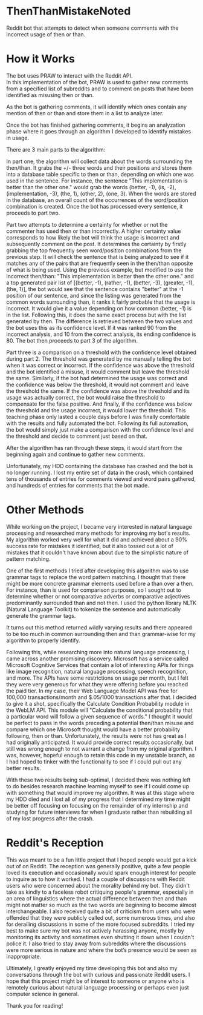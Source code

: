 # ThenThanMistakeNoted
Reddit bot that attempts to detect when someone comments with the incorrect usage of then or than.

# How it Works

The bot uses PRAW to interact with the Reddit API.  
In this implementation of the bot, PRAW is used to gather new comments from a specified list of subreddits and to comment on posts that have been identified as misusing then or than.

As the bot is gathering comments, it will identify which ones contain any mention of then or than and store them in a list to analyze later.

Once the bot has finished gathering comments, it begins an analyzation phase where it goes through an algorithm I developed to identify mistakes in usage.

There are 3 main parts to the algorithm:

In part one, the algorithm will collect data about the words surrounding the then/than.  It grabs the +/- three words and their positions and stores them into a database table specific to then or than, depending on which one was used in the sentence.  For instance, the sentence "This implementation is better than the other one." would grab the words (better, -1), (is, -2), (implementation, -3), (the, 1), (other, 2), (one, 3).  When the words are stored in the database, an overall count of the occurrences of the word/position combination is created.  Once the bot has processed every sentence, it proceeds to part two.

Part two attempts to determine a certainty for whether or not the commenter has used then or than incorrectly.  A higher certainty value corresponds to how likely the bot will think the usage is incorrect and subsequently comment on the post.  It determines the certainty by firstly grabbing the top frequently seen word/position combinations from the previous step.  It will check the sentence that is being analyzed to see if it matches any of the pairs that are frequently seen in the then/than opposite of what is being used.  Using the previous example, but modified to use the incorrect then/than: "This implementation is better then the other one." and a top generated pair list of [(better, -1), (rather, -1), (better, -3), (greater, -1), (the, 1)], the bot would see that the sentence contains "better" at the -1 position of our sentence, and since the listing was generated from the common words surrounding than, it ranks it fairly probable that the usage is incorrect.  It would give it a value depending on how common (better, -1) is in the list.  Following this, it does the same exact process but with the list generated by then.  The difference is retrieved between the two values and the bot uses this as its confidence level.  If it was ranked 90 from the incorrect analysis, and 10 from the correct analysis, its ending confidence is 80.  The bot then proceeds to part 3 of the algorithm.

Part three is a comparison on a threshold with the confidence level obtained during part 2.  The threshold was generated by me manually telling the bot when it was correct or incorrect.  If the confidence was above the threshold and the bot identified a misuse, it would comment but leave the threshold the same.  Similarly, if the bot had determined the usage was correct and the confidence was below the threshold, it would not comment and leave the threshold the same.  If the confidence was above the threshold and its usage was actually correct, the bot would raise the threshold to compensate for the false positive.  And finally, if the confidence was below the threshold and the usage incorrect, it would lower the threshold.  This teaching phase only lasted a couple days before I was finally comfortable with the results and fully automated the bot.  Following its full automation, the bot would simply just make a comparison with the confidence level and the threshold and decide to comment just based on that.

After the algorithm has ran through these steps, it would start from the beginning again and continue to gather new comments.

Unfortunately, my HDD containing the database has crashed and the bot is no longer running.  I lost my entire set of data in the crash, which contained tens of thousands of entries for comments viewed and word pairs gathered, and hundreds of entries for comments that the bot made.

# Other Methods

While working on the project, I became very interested in natural language processing and researched many methods for improving my bot's results.  My algorithm worked very well for what it did and achieved about a 90% success rate for mistakes it identified, but it also tossed out a lot of mistakes that it couldn't have known about due to the simplistic nature of pattern matching.

One of the first methods I tried after developing this algorithm was to use grammar tags to replace the word pattern matching.  I thought that there might be more concrete grammar elements used before a than over a then.  For instance, than is used for comparison purposes, so I sought out to determine whether or not comparative adverbs or comparative adjectives predominantly surrounded than and not then.  I used the python library NLTK (Natural Language Toolkit) to tokenize the sentence and automatically generate the grammar tags.

It turns out this method returned wildly varying results and there appeared to be too much in common surrounding then and than grammar-wise for my algorithm to properly identify.

Following this, while researching more into natural language processing, I came across another promising discovery.  Microsoft has a service called Microsoft Cognitive Services that contain a lot of interesting APIs for things like image recognition, natural language processing, speech recognition, and more.  The APIs have some restrictions on usage per month, but I felt they were very generous for what they were offering before you reached the paid tier.  In my case, their Web Language Model API was free for 100,000 transactions/month and $.05/1000 transactions after that.  I decided to give it a shot, specifically the Calculate Condition Probability module in the WebLM API.  This module will "Calculate the conditional probability that a particular word will follow a given sequence of words."  I thought it would be perfect to pass in the words preceding a potential then/than misuse and compare which one Microsoft thought would have a better probability following, then or than.  Unfortunately, the results were not has great as I had originally anticipated.  It would provide correct results occasionally, but still was wrong enough to not warrant a change from my original algorithm.  I was, however, hopeful enough to retain this code in my unstable branch, as I had hoped to tinker with the functionality to see if I could pull out any better results.

With these two results being sub-optimal, I decided there was nothing left to do besides research machine learning myself to see if I could come up with something that would improve my algorithm.  It was at this stage where my HDD died and I lost all of my progress that I determined my time might be better off focusing on focusing on the remainder of my internship and studying for future interviews for when I graduate rather than rebuilding all of my lost progress after the crash.

# Reddit's Reception

This was meant to be a fun little project that I hoped people would get a kick out of on Reddit.  The reception was generally positive, quite a few people loved its execution and occasionally would spark enough interest for people to inquire as to how it worked.  I had a couple of discussions with Reddit users who were concerned about the morality behind my bot.  They didn't take as kindly to a faceless robot critiquing people's grammar, especially in an area of linguistics where the actual difference between then and than might not matter so much as the two words are beginning to become almost interchangeable.  I also received quite a bit of criticism from users who were offended that they were publicly called out, some numerous times, and also for derailing discussions in some of the more focused subreddits.  I tried my best to make sure my bot was not actively harassing anyone, mostly by monitoring its activity and sometimes even shutting it down when I couldn't police it.  I also tried to stay away from subreddits where the discussions were more serious in nature and where the bot’s presence would be seen as inappropriate.

Ultimately, I greatly enjoyed my time developing this bot and also my conversations through the bot with curious and passionate Reddit users.  I hope that this project might be of interest to someone or anyone who is remotely curious about natural language processing or perhaps even just computer science in general.

Thank you for reading!
